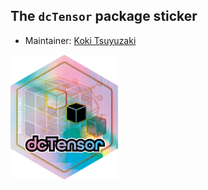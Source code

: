 ## The `dcTensor` package sticker

* Maintainer: [Koki Tsuyuzaki](https://github.com/kokitsuyuzaki/)

<img src=dcTensor.png height="200">